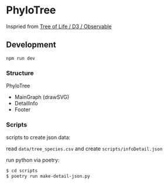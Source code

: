 # PhyloTree

Inspried from [Tree of Life / D3 / Observable](https://observablehq.com/@d3/tree-of-life)


## Development

```
npm run dev
```

### Structure

PhyloTree

- MainGraph (drawSVG)
- DetailInfo
- Footer

### Scripts

scripts to create json data:

read `data/tree_species.csv` and create `scripts/infoDetail.json`

run python via poetry:

```sh
$ cd scripts
$ poetry run make-detail-json.py
```
